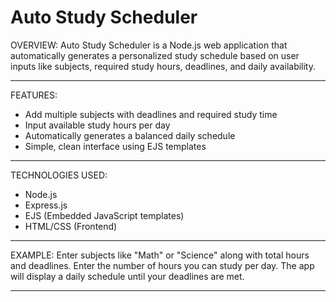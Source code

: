 # Auto Study Scheduler

OVERVIEW:
Auto Study Scheduler is a Node.js web application that automatically generates a personalized study schedule based on user inputs like subjects, required study hours, deadlines, and daily availability.

------------------------------------------------------------------------------------------------------------------------------------------------------------------------------

FEATURES:
  - Add multiple subjects with deadlines and required study time
  - Input available study hours per day
  - Automatically generates a balanced daily schedule
  - Simple, clean interface using EJS templates

------------------------------------------------------------------------------------------------------------------------------------------------------------------------------

TECHNOLOGIES USED:
  - Node.js
  - Express.js
  - EJS (Embedded JavaScript templates)
  - HTML/CSS (Frontend)

------------------------------------------------------------------------------------------------------------------------------------------------------------------------------

EXAMPLE:
   Enter subjects like "Math" or "Science" along with total hours and deadlines.
   Enter the number of hours you can study per day.
   The app will display a daily schedule until your deadlines are met.
   
------------------------------------------------------------------------------------------------------------------------------------------------------------------------------
